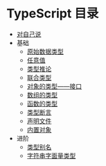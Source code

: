 # TypeScript 目录

* [对自己说](https://github.com/zg-zhang/nokebook/blob/master/TypeScript/for-myself.md)
* 基础
    * [原始数据类型](https://github.com/zg-zhang/nokebook/blob/master/TypeScript/base/primitive-data-types.md)
    * [任意值](https://github.com/zg-zhang/nokebook/blob/master/TypeScript/base/any.md)
    * [类型推论](https://github.com/zg-zhang/nokebook/blob/master/TypeScript/base/type-inference.md)
    * [联合类型](https://github.com/zg-zhang/nokebook/blob/master/TypeScript/base/union-types.md)
    * [对象的类型——接口](https://github.com/zg-zhang/nokebook/blob/master/TypeScript/base/interfaces.md)
    * [数组的类型](https://github.com/zg-zhang/nokebook/blob/master/TypeScript/base/type-of-array.md)
    * [函数的类型](https://github.com/zg-zhang/nokebook/blob/master/TypeScript/base/type-of-function.md)
    * [类型断言](https://github.com/zg-zhang/nokebook/blob/master/TypeScript/base/type-assertion.md)
    * [声明文件](https://github.com/zg-zhang/nokebook/blob/master/TypeScript/base/declaration-files.md)
    * [内置对象](https://github.com/zg-zhang/nokebook/blob/master/TypeScript/base/built-in-objects.md)
* 进阶
    * [类型别名](https://github.com/zg-zhang/nokebook/blob/master/TypeScript/advanced/type-aliases.md)
    * [字符串字面量类型](https://github.com/zg-zhang/nokebook/blob/master/TypeScript/advanced/string-literal-types.md)

